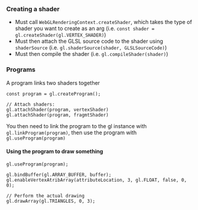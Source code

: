 ### Creating a shader

- Must call `WebGLRenderingContext.createShader`, which takes the type of shader you want to create as an arg (i.e. `const shader = gl.createShader(gl.VERTEX_SHADER)`)
- Must then attach the GLSL source code to the shader using `shaderSource` (i.e. `gl.shaderSource(shader, GLSLSourceCode)`)
- Must then compile the shader (i.e. `gl.compileShader(shader)`)

### Programs

A program links two shaders together

```
const program = gl.createProgram();

// Attach shaders:
gl.attachShader(program, vertexShader)
gl.attachShader(program, fragmtShader)
```

You then need to link the program to the gl instance with `gl.linkProgram(program)`, then use the program with `gl.useProgram(program)`

#### Using the program to draw something

```
gl.useProgram(program);

gl.bindBuffer(gl.ARRAY_BUFFER, buffer);
gl.enableVertexAtribArray(attributeLocation, 3, gl.FLOAT, false, 0, 0);

// Perform the actual drawing
gl.drawArray(gl.TRIANGLES, 0, 3);
```
